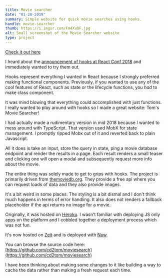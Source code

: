 ```yaml
---
title: Movie searcher
date: "01-28-2019"
summary: Simple website for quick movie searches using hooks.
handle: movie-searcher
thumb: https://i.imgur.com/Fm4Xu9F.jpg
alt: Small screenshot of the Movie Searcher website
type: project
---
```


[Check it out here](https://mobiesearcher-1binb0nz3.now.sh/)

I heard about the [announcement of hooks at React Conf 2018](https://www.youtube.com/watch?v=V-QO-KO90iQ) and immediately wanted to try them out.

Hooks represent everything I wanted in React because I strongly preferred making functional components. Previously, if you wanted to use any of the cool features of React, such as state or the lifecycle functions, you _had_ to make class component.

It was mind blowing that everything could accomplished with just functions. I really wanted to play around with hooks so I made a great website: Tom's Movie Searcher!

I had actually made a rudimentary version in mid 2018 because I wanted to mess around with TypeScript. That version used MobX for state management. I promptly ripped Mobx out of it and reverted back to plain Javascript.

All it does is take an input, store the query in state, ping a movie database endpoint and render the results in a page. Each result renders a small teaser and clicking one will open a modal and subsequently request more info about the movie.

The entire thing was solely made to get to grips with hooks. The project is primarily driven from [themoviedb.org](https://developers.themoviedb.org/3/getting-started/introduction). They provide a free api where you can request loads of data and they also provide images.

It's a bit weird in some places. The styling is a bit dismal and I don't think much happens in terms of error handling. It also does not renders a fallback placeholder if the api returns no image for a movie.

Originally, it was hosted on [Heroku](https://www.heroku.com/). I wasn't familiar with deploying JS only apps on the platform and I cobbled together a deployment process which was not fun.

It's now hosted on [Zeit](https://zeit.co/) and is deployed with [Now](https://zeit.co/now).

You can browse the source code here: [https://github.com/cd2tom/moviesearch](https://github.com/cd2tom/moviesearch)

I have been thinking about making some changes to it like building a way to cache the data rather than making a fresh request each time.
